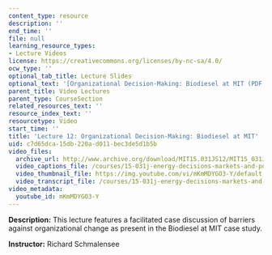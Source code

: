 ```yaml
---
content_type: resource
description: ''
end_time: ''
file: null
learning_resource_types:
- Lecture Videos
license: https://creativecommons.org/licenses/by-nc-sa/4.0/
ocw_type: ''
optional_tab_title: Lecture Slides
optional_text: '[Organizational Decision-Making: Biodiesel at MIT (PDF - 1.3MB)](/courses/15-031j-energy-decisions-markets-and-policies-spring-2012/resources/mit15_031js12_lec12)'
parent_title: Video Lectures
parent_type: CourseSection
related_resources_text: ''
resource_index_text: ''
resourcetype: Video
start_time: ''
title: 'Lecture 12: Organizational Decision-Making: Biodiesel at MIT'
uid: c7d65dca-15db-220a-d011-bec3de5d1b5b
video_files:
  archive_url: http://www.archive.org/download/MIT15.031JS12/MIT15_031JS12_lec12_300k.mp4
  video_captions_file: /courses/15-031j-energy-decisions-markets-and-policies-spring-2012/fccb823100595fd0963be4bdb7c6516b_mKmMDYGO3-Y.vtt
  video_thumbnail_file: https://img.youtube.com/vi/mKmMDYGO3-Y/default.jpg
  video_transcript_file: /courses/15-031j-energy-decisions-markets-and-policies-spring-2012/4e827d78f88feeab667cfd90aef3c645_mKmMDYGO3-Y.pdf
video_metadata:
  youtube_id: mKmMDYGO3-Y
---
```


**Description:** This lecture features a facilitated case discussion of barriers against organizational change as present in the Biodiesel at MIT case study.

**Instructor:** Richard Schmalensee


